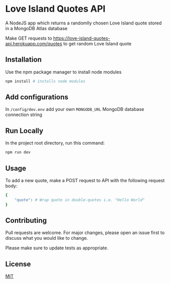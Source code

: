 # Love Island Quotes API

A NodeJS app which returns a randomlly chosen Love Island quote stored in a MongoDB Atlas database

Make GET requests to https://love-island-quotes-api.herokuapp.com/quotes to get random Love Island quote

## Installation

Use the npm package manager to install node modules

```bash
npm install # installs node modules
```

## Add configurations

In `/config/dev.env` add your own `MONGODB_URL` MongoDB database connection string

## Run Locally

In the project root directory, run this command:

```bash
npm run dev
```

## Usage

To add a new quote, make a POST request to API with the following request body:

```bash
{
    "quote": # Wrap quote in double-quotes i.e. "Hello World"
}
```

## Contributing

Pull requests are welcome. For major changes, please open an issue first to discuss what you would like to change.

Please make sure to update tests as appropriate.

## License

[MIT](https://choosealicense.com/licenses/mit/)
